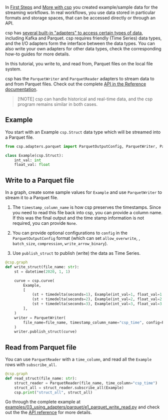 In [First Steps](First-Steps) and [More with csp](More-with-CSP) you created example/sample data for the streaming workflows. In real workflows, you use data stored in particular formats and storage spaces, that can be accessed directly or through an API.

csp has [several built-in "adapters" to access certain types of data](Input-Output-Adapters-API), including Kafka and Parquet. csp requires friendly (Time Series) data types, and the I/O adapters form the interface between the data types. You can also write your own adapters for other data types, check the corresponding how-to guides for more details.

In this tutorial, you write to, and read from, Parquet files on the local file system.

csp has the `ParquetWriter` and `ParquetReader` adapters to stream data to and from Parquet files. Check out the complete [API in the Reference documentation](https://github.com/Point72/csp/wiki/Input-Output-Adapters-API#parquet).

> \[!NOTE\]
> csp can handle historical and real-time data, and the csp program remains similar in both cases.

## Example

You start with an Example `csp.Struct` data type which will be streamed into a Parquet file.

```python
from csp.adapters.parquet import ParquetOutputConfig, ParquetWriter, ParquetReader

class Example(csp.Struct):
    int_val: int
    float_val: float
```

## Write to a Parquet file

In a graph, create some sample values for `Example` and use `ParquetWriter` to stream it to a Parquet file.

1. The `timestamp_column_name` is how csp preserves the timestamps. Since you need to read this file back into csp, you can provide a column name. If this was the final output and the time stamp information is not required, you can provide `None`.

1. You can provide optional configurations to `config` in the `ParquetOutputConfig` format (which can set `allow_overwrite`, , `batch_size`, `compression`, `write_arrow_binary`).

1. Use `publish_struct` to publish (write) the data as Time Series.

```python
@csp.graph
def write_struct(file_name: str):
    st = datetime(2020, 1, 1)

    curve = csp.curve(
        Example,
        [
            (st + timedelta(seconds=1), Example(int_val=1, float_val=1.0)),
            (st + timedelta(seconds=2), Example(int_val=2, float_val=2.0)),
            (st + timedelta(seconds=3), Example(int_val=3, float_val=3.0)),
        ],
    )
    writer = ParquetWriter(
        file_name=file_name, timestamp_column_name="csp_time", config=ParquetOutputConfig(allow_overwrite=True)
    )
    writer.publish_struct(curve)
```

## Read from Parquet file

You can use `ParquetReader` with a `time_column`, and read all the `Example` rows with `subscribe_all`.

```python
@csp.graph
def read_struct(file_name: str):
    struct_reader = ParquetReader(file_name, time_column="csp_time")
    struct_all = struct_reader.subscribe_all(Example)
    csp.print("struct_all", struct_all)
```

Go through the complete example at [examples/03_using_adapters/parquet/e1_parquet_write_read.py](https://github.com/Point72/csp/blob/main/examples/03_using_adapters/parquet/e1_parquet_write_read.py) and check out the the [API reference](Input-Output-Adapters-API#parquet) for more details.
